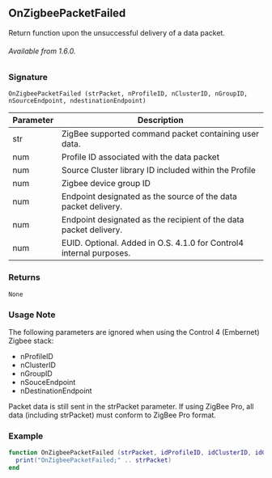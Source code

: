 ## OnZigbeePacketFailed

Return function upon the unsuccessful delivery of a data packet. 

###### Available from 1.6.0.


### Signature

`OnZigbeePacketFailed (strPacket, nProfileID, nClusterID, nGroupID, nSourceEndpoint, ndestinationEndpoint)`


| Parameter | Description                                                         |
| --------- | ------------------------------------------------------------------- |
| str       | ZigBee supported command packet containing user data.               |
| num       | Profile ID associated with the data packet                          |
| num       | Source Cluster library ID included within the Profile               |
| num       | Zigbee device group ID                                              |
| num       | Endpoint designated as the source of the data packet delivery.      |
| num       | Endpoint designated as the recipient of the data packet delivery.   |
| num       | EUID. Optional. Added in O.S. 4.1.0 for Control4 internal purposes. |


### Returns

`None`


### Usage Note

The following parameters are ignored when using the Control 4 (Embernet) Zigbee stack: 

- nProfileID
- nClusterID
- nGroupID
- nSouceEndpoint
- nDestinationEndpoint


Packet data is still sent in the strPacket parameter. If using ZigBee Pro, all data (including strPacket) must conform to ZigBee Pro format. 


### Example

```lua
function OnZigbeePacketFailed (strPacket, idProfileID, idClusterID, idGroupID, sourceEndpoint,destinationEndpoint)
  print("OnZigbeePacketFailed;" .. strPacket)
end
```
